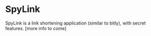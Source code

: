 # SpyLink
SpyLink is a link shortening application (similar to bitly), with secret features. [more info to come]
